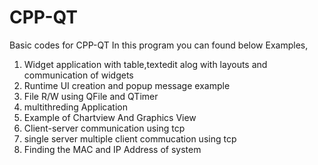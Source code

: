 # CPP-QT
Basic codes for CPP-QT
In this program you can found below Examples,
1) Widget application with table,textedit alog with layouts and communication of widgets
2) Runtime UI creation and popup message example
3) File R/W using QFile and QTimer
4) multithreding Application
5) Example of Chartview And Graphics View
6) Client-server communication using tcp 
7) single server multiple client commucation using tcp
8) Finding the MAC and IP Address of system
